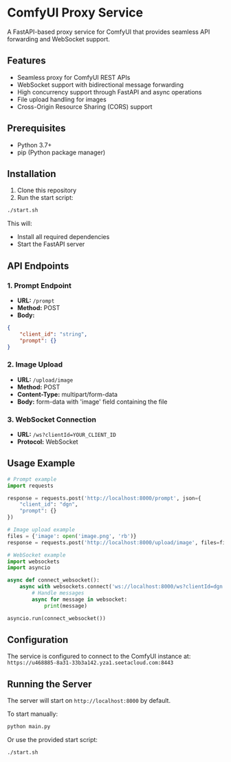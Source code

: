 # ComfyUI Proxy Service

A FastAPI-based proxy service for ComfyUI that provides seamless API forwarding and WebSocket support.

## Features

- Seamless proxy for ComfyUI REST APIs
- WebSocket support with bidirectional message forwarding
- High concurrency support through FastAPI and async operations
- File upload handling for images
- Cross-Origin Resource Sharing (CORS) support

## Prerequisites

- Python 3.7+
- pip (Python package manager)

## Installation

1. Clone this repository
2. Run the start script:
```bash
./start.sh
```

This will:
- Install all required dependencies
- Start the FastAPI server

## API Endpoints

### 1. Prompt Endpoint
- **URL:** `/prompt`
- **Method:** POST
- **Body:**
```json
{
    "client_id": "string",
    "prompt": {}
}
```

### 2. Image Upload
- **URL:** `/upload/image`
- **Method:** POST
- **Content-Type:** multipart/form-data
- **Body:** form-data with 'image' field containing the file

### 3. WebSocket Connection
- **URL:** `/ws?clientId=YOUR_CLIENT_ID`
- **Protocol:** WebSocket

## Usage Example

```python
# Prompt example
import requests

response = requests.post('http://localhost:8000/prompt', json={
    "client_id": "dgn",
    "prompt": {}
})

# Image upload example
files = {'image': open('image.png', 'rb')}
response = requests.post('http://localhost:8000/upload/image', files=files)

# WebSocket example
import websockets
import asyncio

async def connect_websocket():
    async with websockets.connect('ws://localhost:8000/ws?clientId=dgn') as websocket:
        # Handle messages
        async for message in websocket:
            print(message)

asyncio.run(connect_websocket())
```

## Configuration

The service is configured to connect to the ComfyUI instance at:
`https://u468885-8a31-33b3a142.yza1.seetacloud.com:8443`

## Running the Server

The server will start on `http://localhost:8000` by default.

To start manually:
```bash
python main.py
```

Or use the provided start script:
```bash
./start.sh
